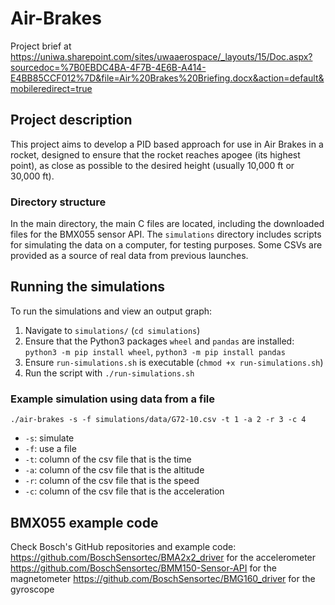 # Air-Brakes

Project brief at <https://uniwa.sharepoint.com/sites/uwaaerospace/_layouts/15/Doc.aspx?sourcedoc=%7B0EBDC4BA-4F7B-4E6B-A414-E4BB85CCF012%7D&file=Air%20Brakes%20Briefing.docx&action=default&mobileredirect=true>

## Project description

This project aims to develop a PID based approach for use in Air Brakes in a rocket, designed to ensure that the rocket reaches apogee (its highest point), as close as possible to the desired height (usually 10,000 ft or 30,000 ft).

### Directory structure

In the main directory, the main C files are located, including the downloaded files for the BMX055 sensor API. The `simulations` directory includes scripts for simulating the data on a computer, for testing purposes. Some CSVs are provided as a source of real data from previous launches.

## Running the simulations

To run the simulations and view an output graph:

1. Navigate to `simulations/` (`cd simulations`)
2. Ensure that the Python3 packages `wheel` and `pandas` are installed: `python3 -m pip install wheel`, `python3 -m pip install pandas`
3. Ensure `run-simulations.sh` is executable (`chmod +x run-simulations.sh`)
4. Run the script with `./run-simulations.sh`

### Example simulation using data from a file

`./air-brakes -s -f simulations/data/G72-10.csv -t 1 -a 2 -r 3 -c 4`

- `-s`: simulate
- `-f`: use a file
- `-t`: column of the csv file that is the time
- `-a`: column of the csv file that is the altitude
- `-r`: column of the csv file that is the speed
- `-c`: column of the csv file that is the acceleration

## BMX055 example code

Check Bosch's GitHub repositories and example code:
<https://github.com/BoschSensortec/BMA2x2_driver> for the accelerometer
<https://github.com/BoschSensortec/BMM150-Sensor-API> for the magnetometer
<https://github.com/BoschSensortec/BMG160_driver> for the gyroscope
